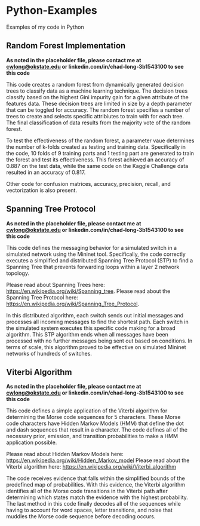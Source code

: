 # Python-Examples
Examples of my code in Python

## Random Forest Implementation

**As noted in the placeholder file, please contact me at cwlong@okstate.edu or linkedin.com/in/chad-long-3b1543100 to see this code**

This code creates a random forest from dynamically generated decision trees to classify data as a machine learning technique. The decision trees classify based on the highest Gini impurity gain for a given attribute of the features data. These decision trees are limited in size by a depth parameter that can be toggled for accuracy. The random forest specifies a number of trees to create and selects specific attribiutes to train with for each tree. The final classification of data results from the majority vote of the random forest.

To test the effectiveness of the random forest, a parameter vaue determines the number of k-folds created as testing and training data. Specifically in the code, 10 folds of 9 training parts and 1 testing part are generated to train the forest and test its effectiveness. This forest achieved an accuracy of 0.887 on the test data, while the same code on the Kaggle Challenge data resulted in an accuracy of 0.817.

Other code for confusion matrices, accuracy, precision, recall, and vectorization is also present.

## Spanning Tree Protocol

**As noted in the placeholder file, please contact me at cwlong@okstate.edu or linkedin.com/in/chad-long-3b1543100 to see this code**

This code defines the messaging behavior for a simulated switch in a simulated network using the Mininet tool. Specifically, the code correctly executes a simplified and distributed Spanning Tree Protocol (STP) to find a Spanning Tree that prevents forwarding loops within a layer 2 network topology.

Please read about Spanning Trees here: https://en.wikipedia.org/wiki/Spanning_tree. 
Please read about the Spanning Tree Protocol here: https://en.wikipedia.org/wiki/Spanning_Tree_Protocol.

In this distributed algorithm, each switch sends out initial messages and processes all incoming messages to find the shortest path. Each switch in the simulated system executes this specific code making for a broad algorithm. This STP algorithm ends when all messages have been processed with no further messages being sent out based on conditions. In terms of scale, this algorithm proved to be effective on simulated Mininet networks of hundreds of switches.

## Viterbi Algorithm

**As noted in the placeholder file, please contact me at cwlong@okstate.edu or linkedin.com/in/chad-long-3b1543100 to see this code**

This code defines a simple application of the Viterbi algorithm for determining the Morse code sequences for 5 characters. These Morse code characters have Hidden Markov Models (HMM) that define the dot and dash sequences that result in a character. The code defines all of the necessary prior, emission, and transition probabilities to make a HMM application possible.

Please read about Hidden Markov Models here: https://en.wikipedia.org/wiki/Hidden_Markov_model
Please read about the Viterbi algorithm here: https://en.wikipedia.org/wiki/Viterbi_algorithm

The code receives evidence that falls within the simplified bounds of the predefined map of probabilities. With this evidence, the Viterbi algorithm identifies all of the Morse code transitions in the Viterbi path after determining which states match the evidence with the highest probability. The last method in this code finally decodes all of the sequences while having to account for word spaces, letter transitions, and noise that muddles the Morse code sequence before decoding occurs.

